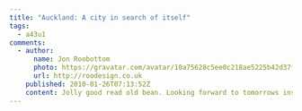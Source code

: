 ```yaml
---
title: "Auckland: A city in search of itself"
tags:
  - a43u1
comments:
  - author:
      name: Jon Roobottom
      photo: https://gravatar.com/avatar/10a75628c5ee0c218ae5225b42d37f42
      url: http://roodesign.co.uk
    published: 2010-01-26T07:13:52Z
    content: Jolly good read old bean. Looking forward to tomorrows instalment.
---
```

